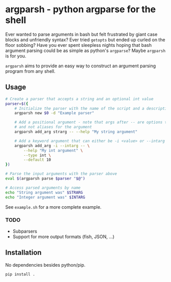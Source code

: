 # argparsh - python argparse for the shell

Ever wanted to parse arguments in bash but felt frustrated by giant case blocks
and unfriendly syntax? Ever tried `getopts` but ended up curled on the floor
sobbing? Have you ever spent sleepless nights hoping that bash argument parsing
could be as simple as python's `argparse`? Maybe `argparsh` is for you.

`argparsh` aims to provide an easy way to construct an argument parsing program
from any shell.

## Usage

```bash
# Create a parser that accepts a string and an optional int value
parser=$({
    # Initialize the parser with the name of the script and a description
    argparsh new $0 -d "Example parser"

    # Add a positional argument - note that args after -- are options to add_arg
    # and not aliases for the argument
    argparsh add_arg strarg -- --help "My string argument"

    # Add a keyword argument that can either be -i <value> or --intarg <value>
    argparsh add_arg -i --intarg -- \
        --help "My int argument" \
        --type int \
        --default 10
})

# Parse the input arguments with the parser above
eval $(argparsh parse $parser "$@")

# Access parsed arguments by name
echo "String argument was" $STRARG
echo "Integer argument was" $INTARG
```

See `example.sh` for a more complete example.

### TODO

+ Subparsers
+ Support for more output formats (fish, JSON, ...)

## Installation

No dependencies besides python/pip.

```sh
pip install .
```
